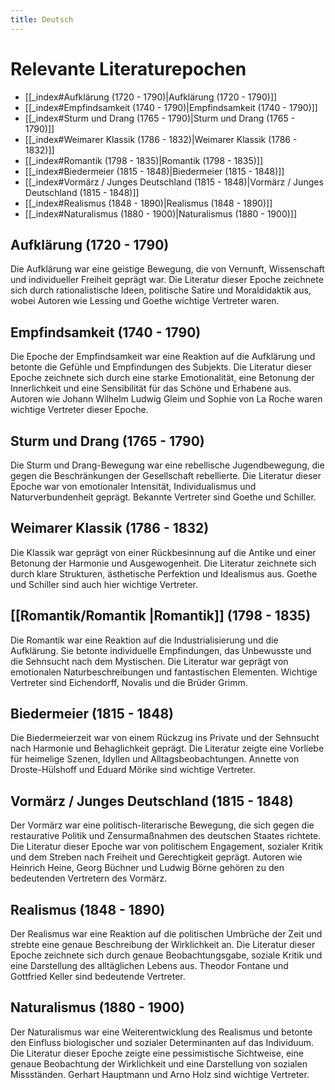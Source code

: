```yaml
---
title: Deutsch
---
```

# Relevante Literaturepochen

- [[_index#Aufklärung (1720 - 1790)|Aufklärung (1720 - 1790)]]
- [[_index#Empfindsamkeit (1740 - 1790)|Empfindsamkeit (1740 - 1790)]]
- [[_index#Sturm und Drang (1765 - 1790)|Sturm und Drang (1765 - 1790)]]
- [[_index#Weimarer Klassik (1786 - 1832)|Weimarer Klassik (1786 - 1832)]]
- [[_index#Romantik (1798 - 1835)|Romantik (1798 - 1835)]]
- [[_index#Biedermeier (1815 - 1848)|Biedermeier (1815 - 1848)]]
- [[_index#Vormärz / Junges Deutschland (1815 - 1848)|Vormärz / Junges Deutschland (1815 - 1848)]]
- [[_index#Realismus (1848 - 1890)|Realismus (1848 - 1890)]]
- [[_index#Naturalismus (1880 - 1900)|Naturalismus (1880 - 1900)]]

## Aufklärung (1720 - 1790)
Die Aufklärung war eine geistige Bewegung, die von Vernunft, Wissenschaft und individueller Freiheit geprägt war. Die Literatur dieser Epoche zeichnete sich durch rationalistische Ideen, politische Satire und Moraldidaktik aus, wobei Autoren wie Lessing und Goethe wichtige Vertreter waren.

## Empfindsamkeit (1740 - 1790)
Die Epoche der Empfindsamkeit war eine Reaktion auf die Aufklärung und betonte die Gefühle und Empfindungen des Subjekts. Die Literatur dieser Epoche zeichnete sich durch eine starke Emotionalität, eine Betonung der Innerlichkeit und eine Sensibilität für das Schöne und Erhabene aus. Autoren wie Johann Wilhelm Ludwig Gleim und Sophie von La Roche waren wichtige Vertreter dieser Epoche.

## Sturm und Drang (1765 - 1790)
Die Sturm und Drang-Bewegung war eine rebellische Jugendbewegung, die gegen die Beschränkungen der Gesellschaft rebellierte. Die Literatur dieser Epoche war von emotionaler Intensität, Individualismus und Naturverbundenheit geprägt. Bekannte Vertreter sind Goethe und Schiller.

## Weimarer Klassik (1786 - 1832)
Die Klassik war geprägt von einer Rückbesinnung auf die Antike und einer Betonung der Harmonie und Ausgewogenheit. Die Literatur zeichnete sich durch klare Strukturen, ästhetische Perfektion und Idealismus aus. Goethe und Schiller sind auch hier wichtige Vertreter.

## [[Romantik/Romantik |Romantik]] (1798 - 1835)
Die Romantik war eine Reaktion auf die Industrialisierung und die Aufklärung. Sie betonte individuelle Empfindungen, das Unbewusste und die Sehnsucht nach dem Mystischen. Die Literatur war geprägt von emotionalen Naturbeschreibungen und fantastischen Elementen. Wichtige Vertreter sind Eichendorff, Novalis und die Brüder Grimm.

## Biedermeier (1815 - 1848)
Die Biedermeierzeit war von einem Rückzug ins Private und der Sehnsucht nach Harmonie und Behaglichkeit geprägt. Die Literatur zeigte eine Vorliebe für heimelige Szenen, Idyllen und Alltagsbeobachtungen. Annette von Droste-Hülshoff und Eduard Mörike sind wichtige Vertreter.

## Vormärz / Junges Deutschland (1815 - 1848)
Der Vormärz war eine politisch-literarische Bewegung, die sich gegen die restaurative Politik und Zensurmaßnahmen des deutschen Staates richtete. Die Literatur dieser Epoche war von politischem Engagement, sozialer Kritik und dem Streben nach Freiheit und Gerechtigkeit geprägt. Autoren wie Heinrich Heine, Georg Büchner und Ludwig Börne gehören zu den bedeutenden Vertretern des Vormärz.

## Realismus (1848 - 1890)
Der Realismus war eine Reaktion auf die politischen Umbrüche der Zeit und strebte eine genaue Beschreibung der Wirklichkeit an. Die Literatur dieser Epoche zeichnete sich durch genaue Beobachtungsgabe, soziale Kritik und eine Darstellung des alltäglichen Lebens aus. Theodor Fontane und Gottfried Keller sind bedeutende Vertreter.

## Naturalismus (1880 - 1900)
Der Naturalismus war eine Weiterentwicklung des Realismus und betonte den Einfluss biologischer und sozialer Determinanten auf das Individuum. Die Literatur dieser Epoche zeigte eine pessimistische Sichtweise, eine genaue Beobachtung der Wirklichkeit und eine Darstellung von sozialen Missständen. Gerhart Hauptmann und Arno Holz sind wichtige Vertreter.


 